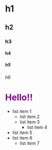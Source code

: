 # h1
## h2
### h3
#### h4
##### h5
###### h6
<h1 style="color:purple">Hello!!</h1>

- list item 1
  - list item 2
  - list item 3
    - list item 4
- list item 5
- list item 6
  - list item 7    